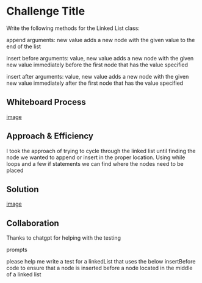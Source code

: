 # Challenge Title
Write the following methods for the Linked List class:

append
arguments: new value
adds a new node with the given value to the end of the list

insert before
arguments: value, new value
adds a new node with the given new value immediately before the first node that has the value specified

insert after
arguments: value, new value
adds a new node with the given new value immediately after the first node that has the value specified

## Whiteboard Process
[image](../assets/linked-list-insertions.png)

## Approach & Efficiency
I took the approach of trying to cycle through the linked list until finding the node we wanted to append or insert in the proper location. Using while loops and a few if statements we can find where the nodes need to be placed

## Solution
[image](../assets/linked-list-insertions%20test.png)

## Collaboration

Thanks to chatgpt for helping with the testing 

prompts

please help me write a test for a linkedList that uses the below insertBefore code to ensure that a node is inserted before a node located in the middle of a linked list